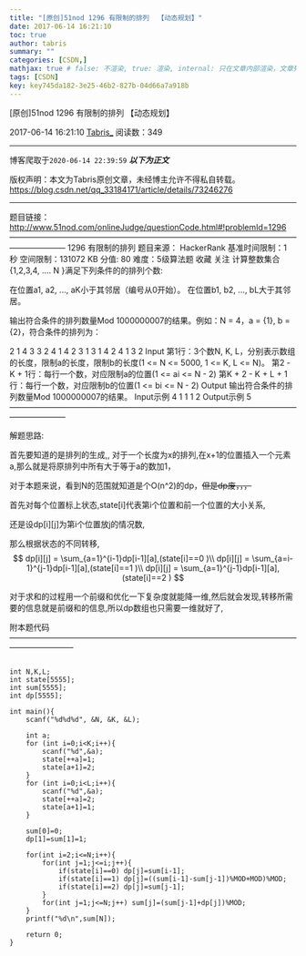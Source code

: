 ```yaml
---
title: "[原创]51nod 1296 有限制的排列  【动态规划】"
date: 2017-06-14 16:21:10
toc: true
author: tabris
summary: ""
categories: [CSDN,]
mathjax: true # false: 不渲染, true: 渲染, internal: 只在文章内部渲染，文章列表中不渲染
tags: [CSDN]
key: key745da182-3e25-46b2-827b-04d66a7a918b
---
```


[原创]51nod 1296 有限制的排列  【动态规划】

2017-06-14 16:21:10  [Tabris_](https://me.csdn.net/qq_33184171) 阅读数：349

---

博客爬取于`2020-06-14 22:39:59`
***以下为正文***

版权声明：本文为Tabris原创文章，未经博主允许不得私自转载。
https://blog.csdn.net/qq_33184171/article/details/73246276

<!-- more -->

---

题目链接：http://www.51nod.com/onlineJudge/questionCode.html#!problemId=1296
———————————————————————————————————————————
1296 有限制的排列
题目来源： HackerRank
基准时间限制：1 秒 空间限制：131072 KB 分值: 80 难度：5级算法题 收藏  关注
计算整数集合{1,2,3,4, .... N }满足下列条件的的排列个数:

在位置a1, a2, ..., aK小于其邻居（编号从0开始）。
在位置b1, b2, ..., bL大于其邻居。

输出符合条件的排列数量Mod 1000000007的结果。例如：N = 4，a = {1}, b = {2}，符合条件的排列为：

2 1 4 3
3 2 4 1
4 2 3 1
3 1 4 2
4 1 3 2
Input
第1行：3个数N, K, L，分别表示数组的长度，限制a的长度，限制b的长度(1 <= N <= 5000, 1 <= K, L <= N)。
第2 - K + 1行：每行一个数，对应限制a的位置(1 <= ai <= N - 2)
第K + 2 - K + L + 1行：每行一个数，对应限制b的位置(1 <= bi <= N - 2)
Output
输出符合条件的排列数量Mod 1000000007的结果。
Input示例
4 1 1
1
2
Output示例
5
———————————————————————————————————————————

解题思路:


首先要知道的是排列的生成,,
对于一个长度为x的排列,在x+1的位置插入一个元素a,那么就是将原排列中所有大于等于a的数加1，

对于本题来说，看到N的范围就知道是个O(n^2)的dp，~~但是dp废，，，~~


首先对每个位置标上状态,state[i]代表第i个位置和前一个位置的大小关系,

还是设dp[i][j]为第i个位置放j的情况数,

那么根据状态的不同转移,
$$
 dp[i][j] = \sum_{a=1}^{i-1}dp[i-1][a],(state[i]==0 )\\
 dp[i][j] = \sum_{a=i-1}^{j-1}dp[i-1][a],(state[i]==1 )\\
 dp[i][j] = \sum_{a=1}^{j-1}dp[i-1][a],(state[i]==2 )
$$

对于求和的过程用一个前缀和优化一下复杂度就能降一维,然后就会发现,转移所需要的信息就是前缀和的信息,所以dp数组也只需要一维就好了,


附本题代码
————————————————————————————————————————————
```

int N,K,L;
int state[5555];
int sum[5555];
int dp[5555];

int main(){
    scanf("%d%d%d", &N, &K, &L);

    int a;
    for (int i=0;i<K;i++){
        scanf("%d",&a);
        state[++a]=1;
        state[a+1]=2;
    }
    for (int i=0;i<L;i++){
        scanf("%d",&a);
        state[++a]=2;
        state[a+1]=1;
    }

    sum[0]=0;
    dp[1]=sum[1]=1;

    for(int i=2;i<=N;i++){
        for(int j=1;j<=i;j++){
            if(state[i]==0) dp[j]=sum[i-1];
            if(state[i]==1) dp[j]=((sum[i-1]-sum[j-1])%MOD+MOD)%MOD;
            if(state[i]==2) dp[j]=sum[j-1];
        }
        for(int j=1;j<=N;j++) sum[j]=(sum[j-1]+dp[j])%MOD;
    }
    printf("%d\n",sum[N]);

    return 0;
}

```
